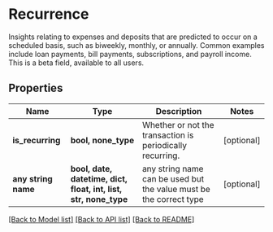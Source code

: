 # Recurrence

Insights relating to expenses and deposits that are predicted to occur on a scheduled basis, such as biweekly, monthly, or annually.  Common examples include loan payments, bill payments, subscriptions, and payroll income.  This is a beta field, available to all users.

## Properties
Name | Type | Description | Notes
------------ | ------------- | ------------- | -------------
**is_recurring** | **bool, none_type** | Whether or not the transaction is periodically recurring. | [optional] 
**any string name** | **bool, date, datetime, dict, float, int, list, str, none_type** | any string name can be used but the value must be the correct type | [optional]

[[Back to Model list]](../README.md#documentation-for-models) [[Back to API list]](../README.md#documentation-for-api-endpoints) [[Back to README]](../README.md)


